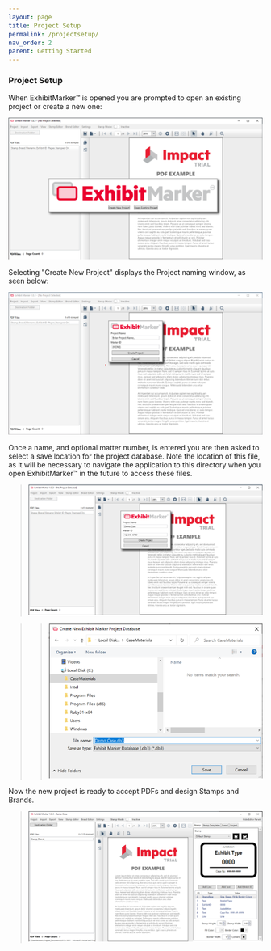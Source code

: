 ```yaml
---
layout: page
title: Project Setup
permalink: /projectsetup/
nav_order: 2
parent: Getting Started
---
```


### Project Setup

When ExhibitMarker&trade; is opened you are prompted to open an existing project or create a new one:

 <!-- > ![Screen grab of User Interface starting view](user_interface/user_interface_assets/UserInterface_01_Start.png) -->

![test screen grab](/assets/testImages/UserInterface_01_Start.png)

Selecting "Create New Project" displays the Project naming window, as seen below:

 <!-- > ![Screen grab of User Interface Project Name window](/user_interface/user_interface_assets/UserInterface_02_CreateNewProject.png) -->

 ![test screen grab](/assets//testImages/UserInterface_02_CreateNewProject.png)

Once a name, and optional matter number, is entered you are then asked to select a save location for the project database.  Note the location of this file, as it will be necessary to navigate the application to this directory when you open ExhibitMarker&trade; in the future to access these files.

> ![Screen grab of User Interface name and ID](user_interface/user_interface_assets/UserInterface_03_NameAndID.png)

> > ![screen grab of User Interface save location](user_interface/user_interface_assets/UserInterface_04_ProjectDatabaseSaveLocation.png)

Now the new project is ready to accept PDFs and design Stamps and Brands.

> ![Screen Grab - Initial New Project View with Stamp Editor](user_interface/user_interface_assets/UserInterface_Menu_10_NewProjectReady.png)